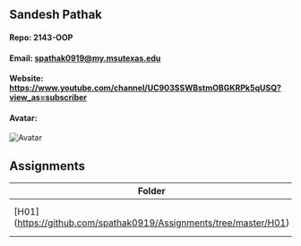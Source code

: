 ## Sandesh Pathak
#### Repo: 2143-OOP
#### Email: spathak0919@my.msutexas.edu
#### Website: https://www.youtube.com/channel/UC903SSWBstmOBGKRPk5qUSQ?view_as=subscriber
#### Avatar:
![Avatar](https://cs.msutexas.edu/~griffin/zcloud/zcloud-files/einstein_avatar.png)


## Assignments
| Folder | Assignment | Description | Due|
 | ------------|------------|------------|------------|
 | [H01] (https://github.com/spathak0919/Assignments/tree/master/H01)| [ Homework 1 ](https://github.com/spathak0919/Assignments/tree/master/H01) | [ Commenting Code](https://github.com/spathak0919/Assignments/tree/master/H01) | [09-01-2020 ](https://github.com/spathak0919/Assignments/tree/master/H01)

